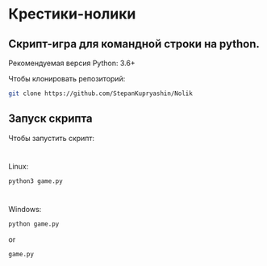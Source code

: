 # Крестики-нолики 
## Скрипт-игра для командной строки на python.
 Рекомендуемая версия Python: 3.6+

Чтобы клонировать репозиторий: 
```bash
git clone https://github.com/StepanKupryashin/Nolik 
```

## Запуск скрипта
Чтобы запустить скрипт:
#
Linux:
```bash
python3 game.py
```
#
Windows:
```bash
python game.py
```
or 
```bash
game.py
```